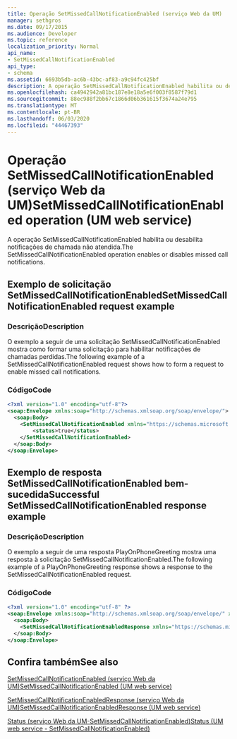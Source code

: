 ```yaml
---
title: Operação SetMissedCallNotificationEnabled (serviço Web da UM)
manager: sethgros
ms.date: 09/17/2015
ms.audience: Developer
ms.topic: reference
localization_priority: Normal
api_name:
- SetMissedCallNotificationEnabled
api_type:
- schema
ms.assetid: 6693b5db-ac6b-43bc-af83-a9c94fc425bf
description: A operação SetMissedCallNotificationEnabled habilita ou desabilita notificações de chamada não atendida.
ms.openlocfilehash: ca4942942a81bc187e8e18a5e6f003f8587f79d1
ms.sourcegitcommit: 88ec988f2bb67c1866d06b361615f3674a24e795
ms.translationtype: MT
ms.contentlocale: pt-BR
ms.lasthandoff: 06/03/2020
ms.locfileid: "44467393"
---
```

# <a name="setmissedcallnotificationenabled-operation-um-web-service"></a><span data-ttu-id="795bf-103">Operação SetMissedCallNotificationEnabled (serviço Web da UM)</span><span class="sxs-lookup"><span data-stu-id="795bf-103">SetMissedCallNotificationEnabled operation (UM web service)</span></span>

<span data-ttu-id="795bf-104">A operação SetMissedCallNotificationEnabled habilita ou desabilita notificações de chamada não atendida.</span><span class="sxs-lookup"><span data-stu-id="795bf-104">The SetMissedCallNotificationEnabled operation enables or disables missed call notifications.</span></span>
  
## <a name="setmissedcallnotificationenabled-request-example"></a><span data-ttu-id="795bf-105">Exemplo de solicitação SetMissedCallNotificationEnabled</span><span class="sxs-lookup"><span data-stu-id="795bf-105">SetMissedCallNotificationEnabled request example</span></span>

### <a name="description"></a><span data-ttu-id="795bf-106">Descrição</span><span class="sxs-lookup"><span data-stu-id="795bf-106">Description</span></span>

<span data-ttu-id="795bf-107">O exemplo a seguir de uma solicitação SetMissedCallNotificationEnabled mostra como formar uma solicitação para habilitar notificações de chamadas perdidas.</span><span class="sxs-lookup"><span data-stu-id="795bf-107">The following example of a SetMissedCallNotificationEnabled request shows how to form a request to enable missed call notifications.</span></span>
  
### <a name="code"></a><span data-ttu-id="795bf-108">Código</span><span class="sxs-lookup"><span data-stu-id="795bf-108">Code</span></span>

```XML
<?xml version="1.0" encoding="utf-8"?>
<soap:Envelope xmlns:soap="http://schemas.xmlsoap.org/soap/envelope/">
  <soap:Body>
    <SetMissedCallNotificationEnabled xmlns="https://schemas.microsoft.com/exchange/services/2006/messages">
        <status>true</status>
    </SetMissedCallNotificationEnabled>
  </soap:Body>
</soap:Envelope>
```

## <a name="successful-setmissedcallnotificationenabled-response-example"></a><span data-ttu-id="795bf-109">Exemplo de resposta SetMissedCallNotificationEnabled bem-sucedida</span><span class="sxs-lookup"><span data-stu-id="795bf-109">Successful SetMissedCallNotificationEnabled response example</span></span>

### <a name="description"></a><span data-ttu-id="795bf-110">Descrição</span><span class="sxs-lookup"><span data-stu-id="795bf-110">Description</span></span>

<span data-ttu-id="795bf-111">O exemplo a seguir de uma resposta PlayOnPhoneGreeting mostra uma resposta à solicitação SetMissedCallNotificationEnabled.</span><span class="sxs-lookup"><span data-stu-id="795bf-111">The following example of a PlayOnPhoneGreeting response shows a response to the SetMissedCallNotificationEnabled request.</span></span>
  
### <a name="code"></a><span data-ttu-id="795bf-112">Código</span><span class="sxs-lookup"><span data-stu-id="795bf-112">Code</span></span>

```XML
<?xml version="1.0" encoding="utf-8" ?> 
<soap:Envelope xmlns:soap="http://schemas.xmlsoap.org/soap/envelope/" xmlns:xsi="http://www.w3.org/2001/XMLSchema-instance" xmlns:xsd="http://www.w3.org/2001/XMLSchema">
  <soap:Body>
    <SetMissedCallNotificationEnabledResponse xmlns="https://schemas.microsoft.com/exchange/services/2006/messages" /> 
  </soap:Body>
</soap:Envelope>
```

## <a name="see-also"></a><span data-ttu-id="795bf-113">Confira também</span><span class="sxs-lookup"><span data-stu-id="795bf-113">See also</span></span>



[<span data-ttu-id="795bf-114">SetMissedCallNotificationEnabled (serviço Web da UM)</span><span class="sxs-lookup"><span data-stu-id="795bf-114">SetMissedCallNotificationEnabled (UM web service)</span></span>](setmissedcallnotificationenabled-um-web-service.md)
  
[<span data-ttu-id="795bf-115">SetMissedCallNotificationEnabledResponse (serviço Web da UM)</span><span class="sxs-lookup"><span data-stu-id="795bf-115">SetMissedCallNotificationEnabledResponse (UM web service)</span></span>](setmissedcallnotificationenabledresponse-um-web-service.md)
  
[<span data-ttu-id="795bf-116">Status (serviço Web da UM-SetMissedCallNotificationEnabled)</span><span class="sxs-lookup"><span data-stu-id="795bf-116">Status (UM web service - SetMissedCallNotificationEnabled)</span></span>](status-um-web-servicesetmissedcallnotificationenabled.md)

